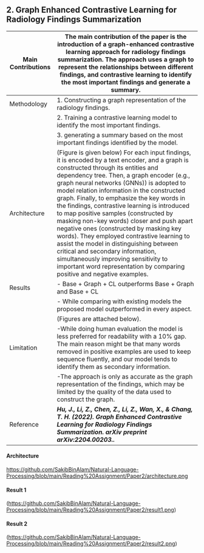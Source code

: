 ## 2. Graph Enhanced Contrastive Learning for Radiology Findings Summarization

| Main Contributions  | The main contribution of the paper is the introduction of a graph-enhanced contrastive learning approach for radiology findings summarization. The approach uses a graph to represent the relationships between different findings, and contrastive learning to identify the most important findings and generate a summary. |
| --- | --- |                  
| Methodology  | 1. Constructing a graph representation of the radiology findings.|
|              | 2. Training a contrastive learning model to identify the most important findings.|
|              | 3. generating a summary based on the most important findings identified by the model.|
| Architecture  | (Figure is given below) For each input findings, it is encoded by a text encoder, and a graph is constructed through its entities and dependency tree. Then, a graph encoder (e.g., graph neural networks (GNNs)) is adopted to model relation information in the constructed graph. Finally, to emphasize the key words in the findings, contrastive learning is introduced to map positive samples (constructed by masking non-key words) closer and push apart negative ones (constructed by masking key words). They employed contrastive learning to assist the model in distinguishing between critical and secondary information, simultaneously improving        sensitivity to important word representation by comparing positive and negative examples. |
| Results  | - Base + Graph + CL outperforms Base + Graph and Base + CL |
|          | - While comparing with existing models the proposed model outperformed in every aspect. |
|          | (Figures are attached below). |
| Limitation  | -While doing human evaluation the model is less preferred for readability with a 10% gap. The main reason might be that many words removed in positive examples are used to keep sequence fluently, and our model tends to identify them as secondary information. |
|             | -The approach is only as accurate as the graph representation of the findings, which may be limited by the quality of the data used to construct the graph. |
| Reference  | ***Hu, J., Li, Z., Chen, Z., Li, Z., Wan, X., & Chang, T. H. (2022). Graph Enhanced Contrastive Learning for Radiology Findings Summarization. arXiv preprint arXiv:2204.00203..*** |

#### Architecture
https://github.com/SakibBinAlam/Natural-Language-Processing/blob/main/Reading%20Assignment/Paper2/architecture.png

#### Result 1
(https://github.com/SakibBinAlam/Natural-Language-Processing/blob/main/Reading%20Assignment/Paper2/result1.png)

#### Result 2
(https://github.com/SakibBinAlam/Natural-Language-Processing/blob/main/Reading%20Assignment/Paper2/result2.png)

